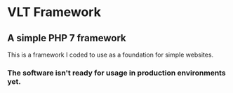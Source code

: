 # VLT Framework
## A simple PHP 7 framework

This is a framework I coded to use as a foundation for simple websites.

### The software isn't ready for usage in production environments yet.
